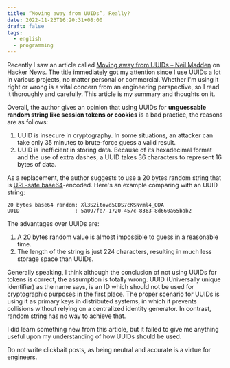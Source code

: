 ```yaml
---
title: “Moving away from UUIDs”, Really?
date: 2022-11-23T16:20:31+08:00
draft: false
tags:
  - english
  - programming
---
```


Recently I saw an article called [Moving away from UUIDs – Neil Madden](https://neilmadden.blog/2018/08/30/moving-away-from-uuids/) on Hacker News. The title immediately got my attention since I use UUIDs a lot in various projects, no matter personal or commercial. Whether I'm using it right or wrong is a vital concern from an engineering perspective, so I read it thoroughly and carefully. This article is my summary and thoughts on it.

Overall, the author gives an opinion that using UUIDs for **unguessable random string like session tokens or cookies** is a bad practice, the reasons are as follows:
1. UUID is insecure in cryptography. In some situations, an attacker can take only 35 minutes to brute-force guess a valid result.
2. UUID is inefficient in storing data. Because of its hexadecimal format and the use of extra dashes, a UUID takes 36 characters to represent 16 bytes of data.

As a replacement, the author suggests to use a 20 bytes random string that is [URL-safe base64](https://en.wikipedia.org/wiki/Base64#URL_applications)-encoded. Here's an example comparing with an UUID string:

```
20 bytes base64 random: Xl3S2itovd5CDS7cKSNvml4_ODA
UUID                  : 5a097fe7-1720-457c-8363-8d660a65bab2
```

The advantages over UUIDs are:
1. A 20 bytes random value is almost impossible to guess in a reasonable time.
2. The length of the string is just 224 characters, resulting in much less storage space than UUIDs.

Generally speaking, I think although the conclusion of not using UUIDs for tokens is correct, the assumption is totally wrong. UUID (Universally unique identifier) as the name says, is an ID which should not be used for cryptographic purposes in the first place. The proper scenario for UUIDs is using it as primary keys in distributed systems, in which it prevents collisions without relying on a centralized identity generator. In contrast, random string has no way to achieve that.

I did learn something new from this article, but it failed to give me anything useful upon my understanding of how UUIDs should be used.

Do not write clickbait posts, as being neutral and accurate is a virtue for engineers.